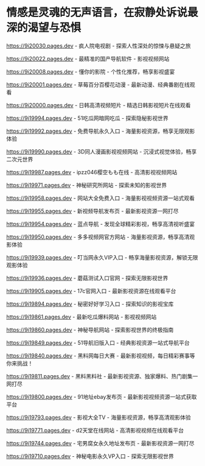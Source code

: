 # 情感是灵魂的无声语言，在寂静处诉说最深的渴望与恐惧

https://9i20030.pages.dev - 疯人院电视剧 - 探索人性深处的惊悚与悬疑之旅

https://9i20022.pages.dev - 最精准的国产导航软件 - 影视视频网站

https://9i20008.pages.dev - 懂你的影院 - 个性化推荐，畅享影视盛宴

https://9i20001.pages.dev - 草莓百分百樱花动漫 - 最新动漫、经典番剧在线观看

https://9i20000.pages.dev - 日韩高清视频短片 - 精选日韩影视短片在线观看

https://9i19994.pages.dev - 51吃瓜网暗网吃瓜 - 探索隐秘影视世界

https://9i19992.pages.dev - 免费导航永久入口 - 海量影视资源，畅享无限观影体验

https://9i19990.pages.dev - 3D同人漫画影视视频网站 - 沉浸式视觉体验，畅享二次元世界

https://9i19987.pages.dev - ipzz046樱空もも在线 - 高清影视视频网站

https://9i19971.pages.dev - 神秘研究所网站 - 探索未知的影视世界

https://9i19958.pages.dev - 网站大全免费入口 - 海量影视视频资源一站式观看

https://9i19955.pages.dev - 新视频导航发布页 - 最新影视资源一网打尽

https://9i19954.pages.dev - 蓝点导航 - 发现全球精彩影视，畅享高清视听盛宴

https://9i19950.pages.dev - 多多视频网官方网站 - 海量影视资源，畅享高清观影体验

https://9i19939.pages.dev - 叮当网永久VIP入口 - 畅享海量影视资源，解锁无限观影体验

https://9i19936.pages.dev - 蘑菇测试入口官网 - 探索无限影视世界

https://9i19905.pages.dev - 17c官网入口 - 最新影视资源在线观看平台

https://9i19894.pages.dev - 秘密好好学习入口 - 探索知识的影视宝库

https://9i19861.pages.dev - 最新吃瓜爆料网站 - 影视视频网站

https://9i19860.pages.dev - 神秘导航网站 - 探索影视世界的终极指南

https://9i19849.pages.dev - 51导航旧版入口 - 经典影视资源一站式导航平台

https://9i19840.pages.dev - 黑料网每日大赛 - 最新影视视频，每日精彩赛事等你来挑战！

https://9i19811.pages.dev - 黑料黑料社 - 最新影视资源、独家爆料、热门剧集一网打尽

https://9i19800.pages.dev - 91地址ebay发布页 - 最新影视视频资源一站式获取平台

https://9i19793.pages.dev - 影视大全TV - 海量影视资源，畅享高清观影体验

https://9i19771.pages.dev - d2天堂在线网站 - 高清影视视频在线观看平台

https://9i19744.pages.dev - 宅男腐女永久地址发布页 - 最新影视资源一网打尽

https://9i19710.pages.dev - 神秘电影永久VP入口 - 探索无限影视世界
